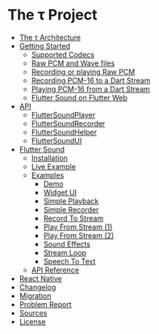 # The &tau; Project

- [The &tau; Architecture](tau/architecture.md)
- [Getting Started](tau/getting-started.md)
   - [Supported Codecs](tau/codec.md#flutter-sound-codecs)
   - [Raw PCM and Wave files](tau/codec.md#raw-pcm-and-wave-files)
   - [Recording or playing Raw PCM](tau/codec.md#recording-or-playing-raw-pcm-int-linerar-16-files)
   - [Recording PCM-16 to a Dart Stream](tau/codec.md#recording-pcm-16-to-a-dart-stream)
   - [Playing PCM-16 from a Dart Stream](tau/codec.md#playing-pcm-16-from-a-dart-stream)
   - [Flutter Sound on Flutter Web](tau/codec.md#flutter-sound-on-flutter-web)
- [API](tau/api.md)
   - [FlutterSoundPlayer](FlutterSoundPlayer](player.md#flutter-sound-player-api))
   - [FlutterSoundRecorder](recorder.md#flutter-sound-recorder-api)
   - [FlutterSoundHelper](helper.md)
   - [FlutterSoundUI](ui_widget.md)
- [Flutter Sound](flutter_sound/README.md)
   - [Installation](flutter_sound/install.md)
   - [Live Example](https://canardoux.github.io/tau/doc/flutter_sound/web/)
   - [Examples](flutter_sound/example/exampkle.md)
      - [Demo]()
      - [Widget UI]()
      - [Simple Playback]()
      - [Simple Recorder]()
      - [Record To Stream]()
      - [Play From Stream (1)]()
      - [Play From Stream (2)]()
      - [Sound Effects]()
      - [Stream Loop]()
      - [Speech To Text]()
   - [API Reference](https://canardoux.github.io/tau/doc/flutter_sound/api/index.html)
- [React Native](react_native/README.md)
- [Changelog](CHANGELOG.md)
- [Migration](tau/migration.md)
- [Problem Report](https://github.com/Canardoux/tau/issues)
- [Sources](https://github.com/Canardoux/tau)
- [License](LICENSE.md)
